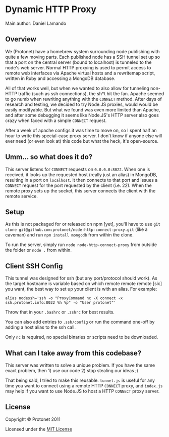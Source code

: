 Dynamic HTTP Proxy
==================

Main author: Daniel Lamando

Overview
--------
We (Protonet) have a homebrew system surrounding node publishing with quite a
few moving parts. Each published node has a SSH tunnel set up so that a port on
the central server (bound to localhost) is tunneled to the node's web server.
Normal HTTP proxying is used to permit access to remote web interfaces via
Apache virtual hosts and a rewritemap script, written in Ruby and accessing a
MongoDB database.

All of that works well, but when we wanted to also allow for tunneling non-HTTP
traffic (such as ssh connections), the sh*t hit the fan. Apache seemed to go
numb when rewriting anything with the `CONNECT` method. After days of research
and testing, we decided to try Node.JS proxies, would would be easily modifyable.
But what we found was even more limited than Apache, and after some debugging it
seems like Node.JS's HTTP server also goes crazy when faced with a simple
`CONNECT` request.

After a week of apache configs it was time to move on, so I spent half an hour
to write this special-case proxy server. I don't know if anyone else will ever
need (or even look at) this code but what the heck, it's open-source.

Umm... so what does it do?
--------------------------
This server listens for `CONNECT` requests on `0.0.0.0:8022`. When one is received,
it looks up the requested host (really just an alias) in MongoDB, resulting in a
port on `localhost`. It then connects to that port and issues a `CONNECT` request
for the port requested by the client (i.e. 22). When the remote proxy sets up
the socket, this server connects the client with the remote service.

Setup
-----
As this is not packaged for or released on npm [yet], you'll have to use
`git clone git@github.com:protonet/node-http-connect-proxy.git` (like
a caveman) and run `npm install mongodb` from within the clone.

To run the server, simply run `node node-http-connect-proxy` from outside the
folder or `node .` from within.

Client SSH Config
-----------------
This tunnel was designed for ssh (but any port/protocol should work). As the target
hostname is variable based on which remote remote remote [sic] you want, the
best way to set up your client is with an alias. For example:

    alias nodessh='ssh -o "ProxyCommand nc -X connect -x ssh.protonet.info:8022 %h %p" -o "User protonet"'

Throw that in your `.bashrc` or `.zshrc` for best results.

You can also add entries to `.ssh/config` or run the command one-off by adding a
host alias to the ssh call.

Only `nc` is required, no special binaries or scripts need to be downloaded.

What can I take away from this codebase?
----------------------------------------
This server was written to solve a unique problem. If you have the same exact
problem, then 1) use our code 2) stop stealing our ideas ;)

That being said, I tried to make this reusable. `tunnel.js` is useful for any time
you want to connect using a remote HTTP `CONNECT` proxy, and `index.js` may help if
you want to use Node.JS to host a HTTP `CONNECT` proxy server.

License
-------
Copyright © Protonet 2011

Licensed under the [MIT License](http://www.opensource.org/licenses/mit-license.php)
